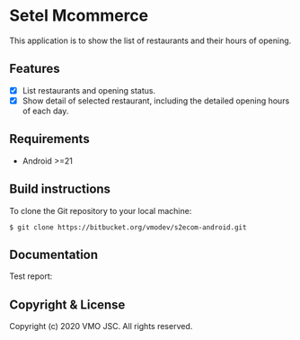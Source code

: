 # Setel Mcommerce
This application is to show the list of restaurants and their hours of opening.

## Features

- [x] List restaurants and opening status.
- [x] Show detail of selected restaurant, including the detailed opening hours of each day.

## Requirements

- Android >=21

## Build instructions

To clone the Git repository to your local machine: 
```
$ git clone https://bitbucket.org/vmodev/s2ecom-android.git
``` 

## Documentation

Test report:

## Copyright & License
Copyright (c) 2020 VMO JSC. All rights reserved.